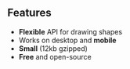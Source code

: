 
## Features

  - **Flexible** API for drawing shapes
  - Works on desktop and **mobile**
  - **Small** (12kb gzipped)
  - **Free** and open-source
